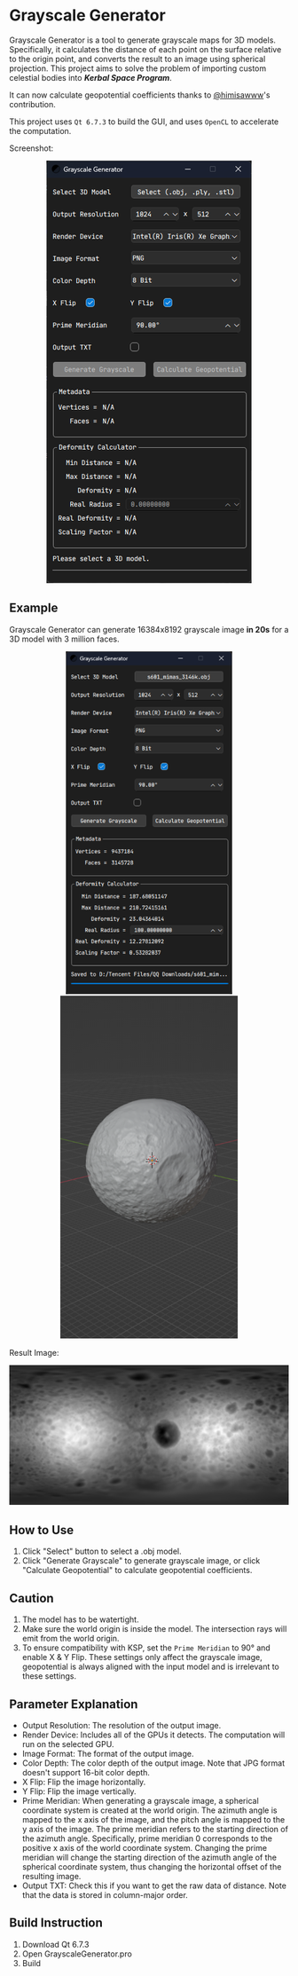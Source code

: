 # Grayscale Generator
Grayscale Generator is a tool to generate grayscale maps for 3D models. Specifically, it calculates the distance of each point on the surface relative to the origin point, and converts the result to an image using spherical projection. This project aims to solve the problem of importing custom celestial bodies into ***Kerbal Space Program***. 

It can now calculate geopotential coefficients thanks to [@himisawww](https://github.com/himisawww)'s contribution.

This project uses `Qt 6.7.3` to build the GUI, and uses `OpenCL` to accelerate the computation.

Screenshot:

<p align="center">
  <img src="picture\screenshot.png" alt="Screenshot of Grayscale Generator" />
</p>

## Example
Grayscale Generator can generate 16384x8192 grayscale image **in 20s** for a 3D model with 3 million faces.

<p align="center">
  <img src="picture/example_screenshot.png" alt="Grayscale Generator Screenshot" width="300px" /> <img src="picture/example_blender.png" alt="Blender Screenshot" width="320px" />
</p>

Result Image:

<p align="center">
  <img src="picture/example_result.png" alt="Output Image" />
</p>

## How to Use
1. Click "Select" button to select a .obj model.
2. Click "Generate Grayscale" to generate grayscale image, or click "Calculate Geopotential" to calculate geopotential coefficients.

## Caution
1. The model has to be watertight.
2. Make sure the world origin is inside the model. The intersection rays will emit from the world origin.
3. To ensure compatibility with KSP, set the `Prime Meridian` to 90° and enable X & Y Flip. These settings only affect the grayscale image, geopotential is always aligned with the input model and is irrelevant to these settings.

## Parameter Explanation
- Output Resolution: The resolution of the output image.
- Render Device: Includes all of the GPUs it detects. The computation will run on the selected GPU.
- Image Format: The format of the output image.
- Color Depth: The color depth of the output image. Note that JPG format doesn't support 16-bit color depth.
- X Flip: Flip the image horizontally.
- Y Flip: Flip the image vertically.
- Prime Meridian: When generating a grayscale image, a spherical coordinate system is created at the world origin. The azimuth angle is mapped to the x axis of the image, and the pitch angle is mapped to the y axis of the image. The prime meridian refers to the starting direction of the azimuth angle. Specifically, prime meridian 0 corresponds to the positive x axis of the world coordinate system. Changing the prime meridian will change the starting direction of the azimuth angle of the spherical coordinate system, thus changing the horizontal offset of the resulting image.
- Output TXT: Check this if you want to get the raw data of distance. Note that the data is stored in column-major order.

## Build Instruction
1. Download Qt 6.7.3
2. Open GrayscaleGenerator.pro
3. Build
